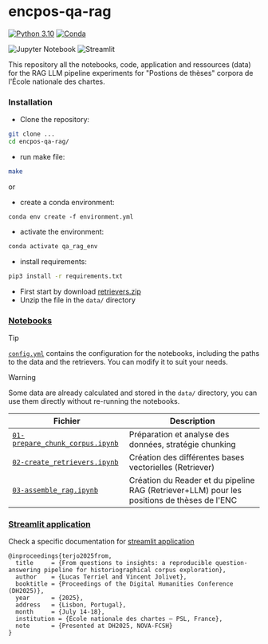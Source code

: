 # encpos-qa-rag

[![Python 3.10](https://img.shields.io/badge/python-3.10-blue.svg)](https://www.python.org/downloads/release/python-390/)
[![Conda](https://img.shields.io/badge/conda-available-green.svg)](https://docs.conda.io/en/latest/)

![Jupyter Notebook](https://img.shields.io/badge/jupyter-%23FA0F00.svg?style=for-the-badge&logo=jupyter&logoColor=white)
![Streamlit](https://img.shields.io/badge/Streamlit-%23FE4B4B.svg?style=for-the-badge&logo=streamlit&logoColor=white)


This repository all the notebooks, code, application and ressources (data) for the RAG LLM pipeline experiments
for "Postions de thèses" corpora de l'École nationale des chartes.

### Installation

- Clone the repository:
```bash
git clone ...
cd encpos-qa-rag/
```

- run make file: 
```bash
make
```

or

- create a conda environment:
```
conda env create -f environment.yml
```

- activate the environment:
```bash
conda activate qa_rag_env
```

- install requirements:
```bash
pip3 install -r requirements.txt
```

- First start by download [retrievers.zip]()
- Unzip the file in the `data/` directory


### [Notebooks](./notebooks) 

> [!TIP] 
> [`config.yml`](./config.yml) contains the configuration for the notebooks, including the paths to the data and the retrievers. You can modify it to suit your needs.

> [!WARNING] 
> Some data are already calculated and stored in the `data/` directory, you can use them directly without re-running the notebooks.

| Fichier                                                                    | Description                                                                                |
|----------------------------------------------------------------------------|--------------------------------------------------------------------------------------------|
| [`01-prepare_chunk_corpus.ipynb`](notebooks/01-prepare_chunk_corpus.ipynb) | Préparation et analyse des données, stratégie chunking                                     |
| [`02-create_retrievers.ipynb`](notebooks/02-create_retrievers.ipynb)       | Création des différentes bases vectorielles (Retriever)                                    |
| [`03-assemble_rag.ipynb`](notebooks/03-create_qa_rag.ipynb)                | Création du Reader et du pipeline RAG (Retriever+LLM) pour les positions de thèses de l'ENC |


### [Streamlit application](./app/)

Check a specific documentation for [streamlit application](app/README.md)

```
@inproceedings{terjo2025from,
  title     = {From questions to insights: a reproducible question-answering pipeline for historiographical corpus exploration},
  author    = {Lucas Terriel and Vincent Jolivet},
  booktitle = {Proceedings of the Digital Humanities Conference (DH2025)},
  year      = {2025},
  address   = {Lisbon, Portugal},
  month     = {July 14-18},
  institution = {École nationale des chartes – PSL, France},
  note      = {Presented at DH2025, NOVA-FCSH}
}
```